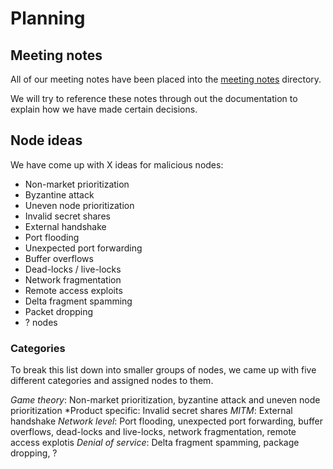 # Planning

## Meeting notes

All of our meeting notes have been placed into the [meeting notes](./meeting-notes) directory.

We will try to reference these notes through out the documentation to explain how we have made certain decisions.


## Node ideas

We have come up with X ideas for malicious nodes:

* Non-market prioritization
* Byzantine attack
* Uneven node prioritization
* Invalid secret shares
* External handshake
* Port flooding
* Unexpected port forwarding
* Buffer overflows
* Dead-locks / live-locks
* Network fragmentation
* Remote access exploits
* Delta fragment spamming
* Packet dropping
* ? nodes

### Categories

To break this list down into smaller groups of nodes, we came up with five different categories and assigned nodes to them.

*Game theory*: Non-market prioritization, byzantine attack and uneven node prioritization
*Product specific: Invalid secret shares
*MITM*: External handshake
*Network level*: Port flooding, unexpected port forwarding, buffer overflows, dead-locks and live-locks, network fragmentation, remote access explotis
*Denial of service*: Delta fragment spamming, package dropping, ?